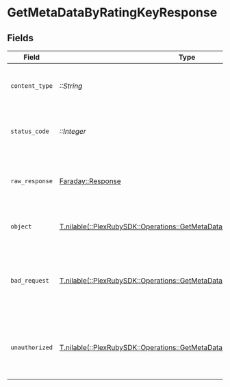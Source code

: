 # GetMetaDataByRatingKeyResponse


## Fields

| Field                                                                                                                                     | Type                                                                                                                                      | Required                                                                                                                                  | Description                                                                                                                               |
| ----------------------------------------------------------------------------------------------------------------------------------------- | ----------------------------------------------------------------------------------------------------------------------------------------- | ----------------------------------------------------------------------------------------------------------------------------------------- | ----------------------------------------------------------------------------------------------------------------------------------------- |
| `content_type`                                                                                                                            | *::String*                                                                                                                                | :heavy_check_mark:                                                                                                                        | HTTP response content type for this operation                                                                                             |
| `status_code`                                                                                                                             | *::Integer*                                                                                                                               | :heavy_check_mark:                                                                                                                        | HTTP response status code for this operation                                                                                              |
| `raw_response`                                                                                                                            | [Faraday::Response](https://www.rubydoc.info/gems/faraday/Faraday/Response)                                                               | :heavy_check_mark:                                                                                                                        | Raw HTTP response; suitable for custom response parsing                                                                                   |
| `object`                                                                                                                                  | [T.nilable(::PlexRubySDK::Operations::GetMetaDataByRatingKeyResponseBody)](../../models/operations/getmetadatabyratingkeyresponsebody.md) | :heavy_minus_sign:                                                                                                                        | The metadata of the library item.                                                                                                         |
| `bad_request`                                                                                                                             | [T.nilable(::PlexRubySDK::Operations::GetMetaDataByRatingKeyBadRequest)](../../models/operations/getmetadatabyratingkeybadrequest.md)     | :heavy_minus_sign:                                                                                                                        | Bad Request - A parameter was not specified, or was specified incorrectly.                                                                |
| `unauthorized`                                                                                                                            | [T.nilable(::PlexRubySDK::Operations::GetMetaDataByRatingKeyUnauthorized)](../../models/operations/getmetadatabyratingkeyunauthorized.md) | :heavy_minus_sign:                                                                                                                        | Unauthorized - Returned if the X-Plex-Token is missing from the header or query.                                                          |
